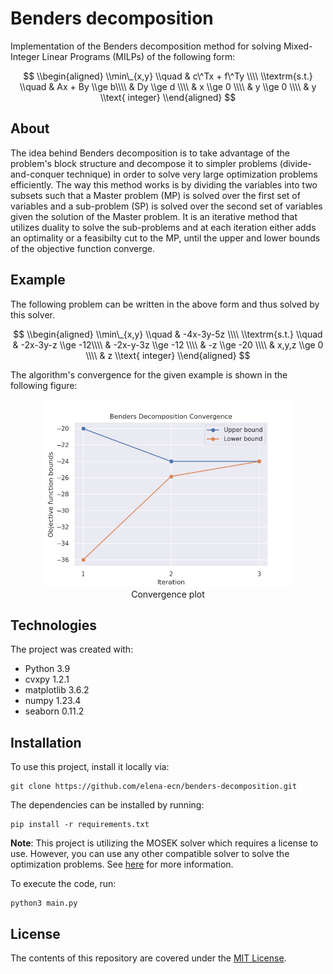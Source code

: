 # Benders decomposition

Implementation of the Benders decomposition method for solving Mixed-Integer Linear 
Programs (MILPs) of the following form:


$$
\\begin{aligned}
\\min\_{x,y} \\quad & c\^Tx + f\^Ty  \\\\
\\textrm{s.t.} \\quad 
 & Ax + By \\ge b\\\\
 & Dy \\ge d \\\\
 & x \\ge 0  \\\\
 & y \\ge 0  \\\\
 & y \\text{ integer}
\\end{aligned}
$$

About
-----
The idea behind Benders decomposition is to take advantage of the problem's block structure
and decompose it to simpler problems (divide-and-conquer technique) in order to solve 
very large optimization problems efficiently. 
The way this method works is by dividing the variables into two subsets such that 
a Master problem (MP) is solved over the first set of variables and a sub-problem (SP)
is solved over the second set of variables given the solution of the Master problem.
It is an iterative method that utilizes duality to solve the sub-problems and at 
each iteration either adds an optimality or a feasibilty cut to the MP,
until the upper and lower bounds of the objective function converge.  


Example
-------
The following problem can be written in the above form and thus solved by this solver.

$$
\\begin{aligned}
\\min\_{x,y} \\quad & -4x-3y-5z  \\\\
\\textrm{s.t.} \\quad 
 & -2x-3y-z \\ge -12\\\\
 & -2x-y-3z \\ge -12 \\\\
 & -z \\ge -20  \\\\
 & x,y,z \\ge 0  \\\\
 & z \\text{ integer}
\\end{aligned}
$$

The algorithm's convergence for the given example is shown in the following figure:
<br>
<p align="center" width="100%">
    <img src="images/convergence.png" width="400">
    <br>Convergence plot
</p>


Technologies
------------
The project was created with:
* Python 3.9
* cvxpy 1.2.1
* matplotlib 3.6.2
* numpy 1.23.4
* seaborn 0.11.2

Installation
------------

To use this project, install it locally via:
```
git clone https://github.com/elena-ecn/benders-decomposition.git
```

The dependencies can be installed by running:
```
pip install -r requirements.txt
```

**Note**: This project is utilizing the MOSEK solver which requires a license to use. 
However, you can use any other compatible solver to solve the optimization problems. 
See [here](https://www.cvxpy.org/related_projects/index.html#solvers) for more information.

To execute the code, run:
```
python3 main.py
```

License
-------
The contents of this repository are covered under the [MIT License](LICENSE).